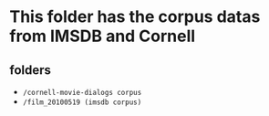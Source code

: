 # This folder has the corpus datas from IMSDB and Cornell

## folders

- `/cornell-movie-dialogs corpus`
- `/film_20100519 (imsdb corpus)`
